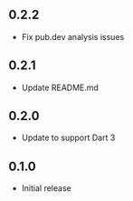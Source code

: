## 0.2.2

- Fix pub.dev analysis issues

## 0.2.1

- Update README.md

## 0.2.0

- Update to support Dart 3

## 0.1.0

- Initial release
